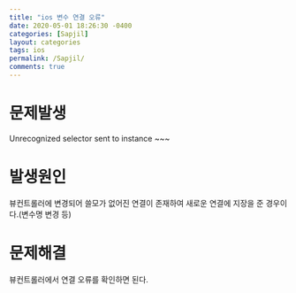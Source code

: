 ```yaml
---
title: "ios 변수 연결 오류"
date: 2020-05-01 18:26:30 -0400
categories: [Sapjil]
layout: categories
tags: ios
permalink: /Sapjil/
comments: true
---
```


# 문제발생

Unrecognized selector sent to instance ~~~

# 발생원인

뷰컨트롤러에 변경되어 쓸모가 없어진 연결이 존재하여 새로운 연결에 지장을 준 경우이다.(변수명 변경 등)

# 문제해결

뷰컨트롤러에서 연결 오류를 확인하면 된다.
